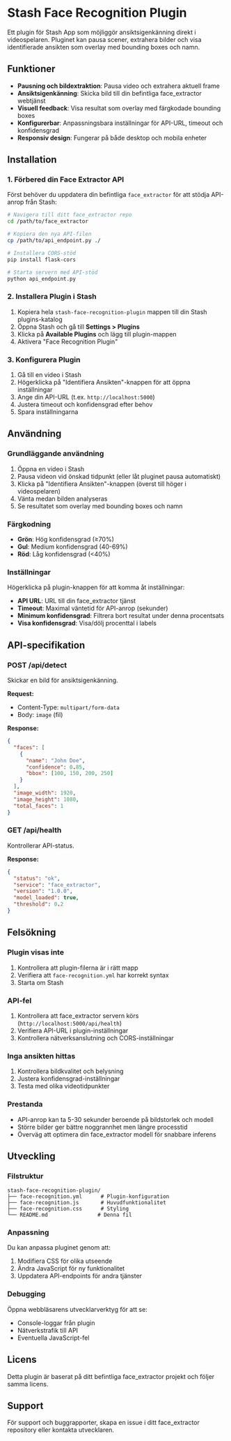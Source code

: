 # Stash Face Recognition Plugin

Ett plugin för Stash App som möjliggör ansiktsigenkänning direkt i videospelaren. Pluginet kan pausa scener, extrahera bilder och visa identifierade ansikten som overlay med bounding boxes och namn.

## Funktioner

- **Pausning och bildextraktion**: Pausa video och extrahera aktuell frame
- **Ansiktsigenkänning**: Skicka bild till din befintliga face_extractor webtjänst
- **Visuell feedback**: Visa resultat som overlay med färgkodade bounding boxes
- **Konfigurerbar**: Anpassningsbara inställningar för API-URL, timeout och konfidensgrad
- **Responsiv design**: Fungerar på både desktop och mobila enheter

## Installation

### 1. Förbered din Face Extractor API

Först behöver du uppdatera din befintliga `face_extractor` för att stödja API-anrop från Stash:

```bash
# Navigera till ditt face_extractor repo
cd /path/to/face_extractor

# Kopiera den nya API-filen
cp /path/to/api_endpoint.py ./

# Installera CORS-stöd
pip install flask-cors

# Starta servern med API-stöd
python api_endpoint.py
```

### 2. Installera Plugin i Stash

1. Kopiera hela `stash-face-recognition-plugin` mappen till din Stash plugins-katalog
2. Öppna Stash och gå till **Settings > Plugins**
3. Klicka på **Available Plugins** och lägg till plugin-mappen
4. Aktivera "Face Recognition Plugin"

### 3. Konfigurera Plugin

1. Gå till en video i Stash
2. Högerklicka på "Identifiera Ansikten"-knappen för att öppna inställningar
3. Ange din API-URL (t.ex. `http://localhost:5000`)
4. Justera timeout och konfidensgrad efter behov
5. Spara inställningarna

## Användning

### Grundläggande användning

1. Öppna en video i Stash
2. Pausa videon vid önskad tidpunkt (eller låt pluginet pausa automatiskt)
3. Klicka på "Identifiera Ansikten"-knappen (överst till höger i videospelaren)
4. Vänta medan bilden analyseras
5. Se resultatet som overlay med bounding boxes och namn

### Färgkodning

- **Grön**: Hög konfidensgrad (≥70%)
- **Gul**: Medium konfidensgrad (40-69%)
- **Röd**: Låg konfidensgrad (<40%)

### Inställningar

Högerklicka på plugin-knappen för att komma åt inställningar:

- **API URL**: URL till din face_extractor tjänst
- **Timeout**: Maximal väntetid för API-anrop (sekunder)
- **Minimum konfidensgrad**: Filtrera bort resultat under denna procentsats
- **Visa konfidensgrad**: Visa/dölj procenttal i labels

## API-specifikation

### POST /api/detect

Skickar en bild för ansiktsigenkänning.

**Request:**
- Content-Type: `multipart/form-data`
- Body: `image` (fil)

**Response:**
```json
{
  "faces": [
    {
      "name": "John Doe",
      "confidence": 0.85,
      "bbox": [100, 150, 200, 250]
    }
  ],
  "image_width": 1920,
  "image_height": 1080,
  "total_faces": 1
}
```

### GET /api/health

Kontrollerar API-status.

**Response:**
```json
{
  "status": "ok",
  "service": "face_extractor",
  "version": "1.0.0",
  "model_loaded": true,
  "threshold": 0.2
}
```

## Felsökning

### Plugin visas inte

1. Kontrollera att plugin-filerna är i rätt mapp
2. Verifiera att `face-recognition.yml` har korrekt syntax
3. Starta om Stash

### API-fel

1. Kontrollera att face_extractor servern körs (`http://localhost:5000/api/health`)
2. Verifiera API-URL i plugin-inställningar
3. Kontrollera nätverksanslutning och CORS-inställningar

### Inga ansikten hittas

1. Kontrollera bildkvalitet och belysning
2. Justera konfidensgrad-inställningar
3. Testa med olika videotidpunkter

### Prestanda

- API-anrop kan ta 5-30 sekunder beroende på bildstorlek och modell
- Större bilder ger bättre noggrannhet men längre processtid
- Överväg att optimera din face_extractor modell för snabbare inferens

## Utveckling

### Filstruktur

```
stash-face-recognition-plugin/
├── face-recognition.yml      # Plugin-konfiguration
├── face-recognition.js       # Huvudfunktionalitet
├── face-recognition.css      # Styling
└── README.md                # Denna fil
```

### Anpassning

Du kan anpassa pluginet genom att:

1. Modifiera CSS för olika utseende
2. Ändra JavaScript för ny funktionalitet
3. Uppdatera API-endpoints för andra tjänster

### Debugging

Öppna webbläsarens utvecklarverktyg för att se:
- Console-loggar från plugin
- Nätverkstrafik till API
- Eventuella JavaScript-fel

## Licens

Detta plugin är baserat på ditt befintliga face_extractor projekt och följer samma licens.

## Support

För support och buggrapporter, skapa en issue i ditt face_extractor repository eller kontakta utvecklaren.


